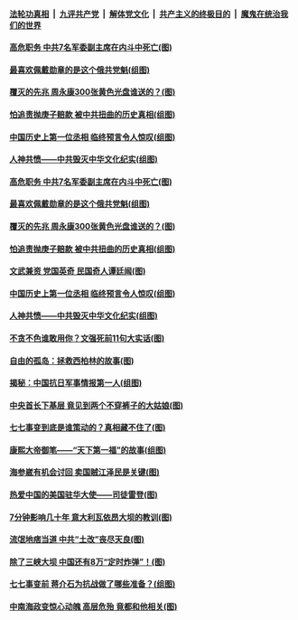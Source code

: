 ####  [法轮功真相](../../../../basic/blob/master/README.md?t=07100902) &nbsp;|&nbsp; [九评共产党](../../../../9ping.md/blob/master/README.md?t=07100902) &nbsp;|&nbsp; [解体党文化](../../../../jtdwh.md/blob/master/README.md?t=07100902)  &nbsp;|&nbsp; [共产主义的终极目的](../../../../gczydzjmd.md/blob/master/README.md?t=07100902) &nbsp;|&nbsp; [魔鬼在统治我们的世界](../../../../mgztzwmdsj.md/blob/master/README.md?t=07100902) 

#### [高危职务 中共7名军委副主席在内斗中死亡(图)](../pages/p6/937966.md?t=07100902) 

#### [最喜欢佩戴勋章的是这个俄共党魁(组图)](../pages/p6/938666.md?t=07100902) 

#### [覆灭的先兆 周永康300张黄色光盘谁送的？(图)](../pages/p6/938537.md?t=07100902) 

#### [怕追责抛庚子赔款 被中共扭曲的历史真相(组图)](../pages/p6/938779.md?t=07100902) 

#### [中国历史上第一位丞相 临终预言令人惊叹(组图)](../pages/p6/938665.md?t=07100902) 

#### [人神共愤——中共毁灭中华文化纪实(组图)](../pages/p6/938791.md?t=07100902) 

#### [高危职务 中共7名军委副主席在内斗中死亡(图)](../pages/p6/937966.md?t=07100902) 

#### [最喜欢佩戴勋章的是这个俄共党魁(组图)](../pages/p6/938666.md?t=07100902) 

#### [覆灭的先兆 周永康300张黄色光盘谁送的？(图)](../pages/p6/938537.md?t=07100902) 

#### [怕追责抛庚子赔款 被中共扭曲的历史真相(组图)](../pages/p6/938779.md?t=07100902) 

#### [文武兼资 党国英奇 民国奇人谭廷闿(图)](../pages/p6/938512.md?t=07100902) 

#### [中国历史上第一位丞相 临终预言令人惊叹(组图)](../pages/p6/938665.md?t=07100902) 

#### [人神共愤——中共毁灭中华文化纪实(组图)](../pages/p6/938791.md?t=07100902) 

#### [不贪不色谁敢用你？文强死前11句大实话(图)](../pages/p6/938533.md?t=07100902) 

#### [自由的孤岛：拯救西柏林的故事(图)](../pages/p6/938683.md?t=07100902) 

#### [揭秘：中国抗日军事情报第一人(组图)](../pages/p6/938662.md?t=07100902) 

#### [中央首长下基层 竟见到两个不穿裤子的大姑娘(图)](../pages/p6/937961.md?t=07100902) 

#### [七七事变到底是谁策动的？真相藏不住了(图)](../pages/p6/918522.md?t=07100902) 

#### [康熙大帝御笔——“天下第一福”的故事(组图)](../pages/p6/938350.md?t=07100902) 

#### [海参崴有机会讨回 卖国贼江泽民是关键(图)](../pages/p6/938782.md?t=07100902) 

#### [热爱中国的美国驻华大使——司徒雷登(图)](../pages/p6/934961.md?t=07100902) 

#### [7分钟影响几十年 意大利瓦依昂大坝的教训(图)](../pages/p6/937542.md?t=07100902) 

#### [流氓地痞当道 中共“土改”丧尽天良(图)](../pages/p6/937896.md?t=07100902) 

#### [除了三峡大坝 中国还有8万“定时炸弹”！(图)](../pages/p6/937540.md?t=07100902) 

#### [七七事变前 蒋介石为抗战做了哪些准备？(组图)](../pages/p6/938219.md?t=07100902) 

#### [中南海政变惊心动魄 高层危殆 竟都和他相关(图)](../pages/p6/937814.md?t=07100902) 


